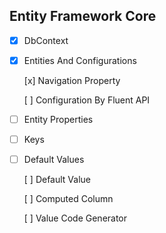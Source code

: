 ## Entity Framework Core

*   [x] DbContext
*   [x] Entities And Configurations
    
    [x] Navigation Property
    
    [ ] Configuration By Fluent API
    
*   [ ] Entity Properties
*   [ ] Keys
*   [ ] Default Values
    
    [ ] Default Value
    
    [ ] Computed Column
    
    [ ] Value Code Generator
